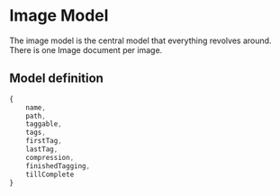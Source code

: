 # Image Model

The image model is the central model that everything revolves around. There is one Image document per image.

## Model definition

```js
{
    name,
    path,
    taggable,
    tags,
    firstTag,
    lastTag,
    compression,
    finishedTagging,
    tillComplete
}
```
